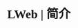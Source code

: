 <h1 style="font-family: consolas;:hover:{content:"   "};transition: all 1s ease-in 0">LWeb | 简介</h1>
